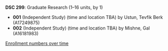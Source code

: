 **DSC 299**: Graduate Research (1–16 units, by 1)

- **001** (Independent Study) (time and location TBA) by Ustun, Tevfik Berk (A17249875)
- **002** (Independent Study) (time and location TBA) by Mishne, Gal (A16181983)

[Enrollment numbers over time](./DSC299.tsv)
